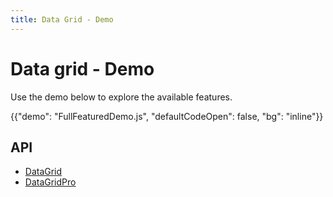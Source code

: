 ```yaml
---
title: Data Grid - Demo
---
```


# Data grid - Demo

<p class="description">Use the demo below to explore the available features.</p>

{{"demo": "FullFeaturedDemo.js", "defaultCodeOpen": false, "bg": "inline"}}

## API

- [DataGrid](/x/api/data-grid/data-grid/)
- [DataGridPro](/x/api/data-grid/data-grid-pro/)
